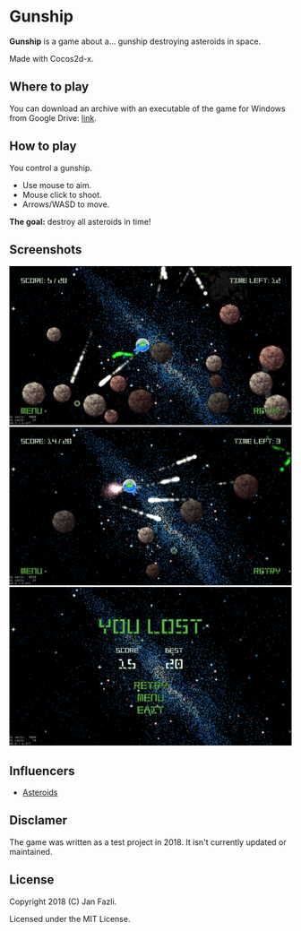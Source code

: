 # Gunship

**Gunship** is a game about a... gunship destroying asteroids in space.

Made with Cocos2d-x.

## Where to play

You can download an archive with an executable of the game for Windows from Google Drive: [link](https://drive.google.com/open?id=1-tQVbULpWIcY4Sdu8Un8RtapW8gn7kFt).

## How to play

You control a gunship.

* Use mouse to aim. 
* Mouse click to shoot.
* Arrows/WASD to move.

**The goal:** destroy all asteroids in time!

## Screenshots

<img src="Screenshots/Gameplay1.png" alt="Gameplay 1" width="750"/>
<img src="Screenshots/Gameplay2.png" alt="Gameplay 2" width="750"/>
<img src="Screenshots/GameOver.png" alt="Game Over" width="750"/>

## Influencers

* [Asteroids](https://en.wikipedia.org/wiki/Asteroids_(video_game))

## Disclamer

The game was written as a test project in 2018. It isn't currently updated or maintained.

## License

Copyright 2018 (C) Jan Fazli.

Licensed under the MIT License.
